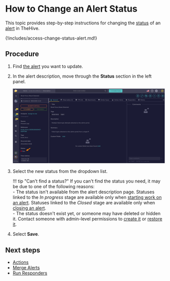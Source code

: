 # How to Change an Alert Status

This topic provides step-by-step instructions for changing the [status](../../../administration/status/about-statuses.md) of an [alert](../alerts/about-alerts.md) in TheHive.

{!includes/access-change-status-alert.md!}

<h2>Procedure</h2>

1. Find [the alert](../alerts/search-for-alerts/find-an-alert.md) you want to update.

2. In the alert description, move through the **Status** section in the left panel.

    ![Status](../../../images/user-guides/analyst-corner/alerts/change-status-alert.png)

3. Select the new status from the dropdown list.

    !!! tip "Can't find a status?"
        If you can't find the status you need, it may be due to one of the following reasons:  
        - The status isn't available from the alert description page. Statuses linked to the *In progress* stage are available only when [starting work on an alert](../alerts/alerts-description/actions.md#start). Statuses linked to the *Closed* stage are available only when [closing an alert](../alerts/close-an-alert.md).  
        - The status doesn't exist yet, or someone may have deleted or hidden it. Contact someone with admin-level permissions to [create it](../../../administration/status/create-a-status.md) or [restore it](../../../administration/status/change-visibility-of-a-status.md).

4. Select **Save**.

<h2>Next steps</h2>

* [Actions](../alerts/alerts-description/actions.md)
* [Merge Alerts](../alerts/alerts-description/merge-alerts.md)
* [Run Responders](../alerts/alerts-description/run-responders.md)